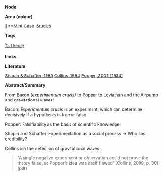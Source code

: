 **Node**

**Area (colour)**

[📓**Mini-Case-Studies](https://lean-sphynx-49b.notion.site/Mini-Case-Studies-a525a9ad87de4bca9a100f115821640b?pvs=21)

**Tags**

[🏷️Theory](https://lean-sphynx-49b.notion.site/Theory-8b50544e2f09474c93709d9f853e692f?pvs=21)

**Links**

**Literature**

[Shapin & Schaffer, 1985](https://lean-sphynx-49b.notion.site/Shapin-Schaffer-1985-7abf6c1c6e084670ae1b8991c0b135d1?pvs=21) [Collins, 1994](https://lean-sphynx-49b.notion.site/Collins-1994-9f631ec5222c4cdb94627724d03f4633?pvs=21) [Popper, 2002 [1934]](https://lean-sphynx-49b.notion.site/Popper-2002-1934-797a6229e0064004b8d38c256b388e98?pvs=21)

**Abstract/Summary**

From Bacon (_experimentum crucis)_ to Popper to Leviathan and the Airpump and gravitational waves:

Bacon: _Experimentum crucis_ is an experiment, which can determine decisively if a hypothesis is true or false

Popper: Falsifiability as the basis of scientific knowledge

Shapin and Schaffer: Experimentation as a social process → Who has credibility?

Collins ion the detection of gravitational waves:

> “A single negative experiment or observation could not prove the theory false, so Popper’s idea was itself flawed” (Collins, 2009, p. 30) (pdf)